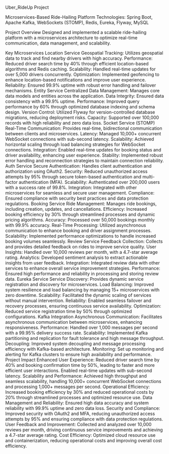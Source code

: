 Uber_RideUp Project 

Microservices-Based Ride-Hailing Platform
Technologies: Spring Boot, Apache Kafka, WebSockets (STOMP), Redis, Eureka, Flyway, MySQL

Project Overview
Designed and implemented a scalable ride-hailing platform with a microservices architecture to optimize real-time communication, data management, and scalability.

Key Microservices
Location Service
Geospatial Tracking: Utilizes geospatial data to track and find nearby drivers with high accuracy.
Performance: Reduced driver search time by 40% through efficient location-based algorithms and Redis caching.
Scalability: Handled real-time updates for over 5,000 drivers concurrently.
Optimization: Implemented geofencing to enhance location-based notifications and improve user experience.
Reliability: Ensured 99.9% uptime with robust error handling and failover mechanisms.
Entity Service
Centralized Data Management: Manages core data models and entities across the application.
Data Integrity: Ensured data consistency with a 99.9% uptime.
Performance: Improved query performance by 60% through optimized database indexing and schema design.
Version Control: Utilized Flyway for version-controlled database migrations, reducing deployment risks.
Capacity: Supported over 100,000 records with high reliability and zero data loss.
Socket Service (STOMP)
Real-Time Communication: Provides real-time, bidirectional communication between clients and microservices.
Latency: Managed 10,000+ concurrent WebSocket connections with sub-second latency.
Scalability: Achieved horizontal scaling through load balancing strategies for WebSocket connections.
Integration: Enabled real-time updates for booking status and driver availability, enhancing user experience.
Stability: Implemented robust error handling and reconnection strategies to maintain connection reliability.
Auth Service
Secure Authentication: Handles client authentication and authorization using OAuth2.
Security: Reduced unauthorized access attempts by 95% through secure token-based authentication and multi-factor authentication (MFA).
Scalability: Authenticated over 200,000 users with a success rate of 99.8%.
Integration: Integrated with other microservices for seamless and secure user management.
Compliance: Ensured compliance with security best practices and data protection regulations.
Booking Service
Ride Management: Manages ride bookings, including creation, updates, and cancellations.
Efficiency: Increased booking efficiency by 30% through streamlined processes and dynamic pricing algorithms.
Accuracy: Processed over 50,000 bookings monthly with 99.9% accuracy.
Real-Time Processing: Utilized asynchronous communication to enhance booking and driver assignment processes.
Scalability: Implemented performance optimizations to handle increased booking volumes seamlessly.
Review Service
Feedback Collection: Collects and provides detailed feedback on rides to improve service quality.
User Insights: Handled over 10,000 reviews per month, with a 4.7-star average rating.
Analytics: Developed sentiment analysis to extract actionable insights from user feedback.
Integration: Integrated review data with other services to enhance overall service improvement strategies.
Performance: Ensured high performance and reliability in processing and storing review data.
Eureka Service
Service Discovery: Provides dynamic service registration and discovery for microservices.
Load Balancing: Improved system resilience and load balancing by managing 15+ microservices with zero downtime.
Scalability: Facilitated the dynamic scaling of services without manual intervention.
Reliability: Enabled seamless failover and recovery processes, ensuring continuous service availability.
Optimization: Reduced service registration time by 50% through optimized configurations.
Kafka Integration
Asynchronous Communication: Facilitates asynchronous communication between microservices, enhancing responsiveness.
Performance: Handled over 1,000 messages per second with a 99.95% delivery success rate.
Scalability: Implemented Kafka partitioning and replication for fault tolerance and high message throughput.
Decoupling: Improved system decoupling and message processing efficiency with Kafka-based architecture.
Monitoring: Set up monitoring and alerting for Kafka clusters to ensure high availability and performance.
Project Impact
Enhanced User Experience: Reduced driver search time by 40% and booking confirmation time by 50%, leading to faster and more efficient user interactions. Enabled real-time updates with sub-second latency.
Scalability and Performance: Achieved high throughput and seamless scalability, handling 10,000+ concurrent WebSocket connections and processing 1,000+ messages per second.
Operational Efficiency: Increased booking efficiency by 30% and reduced operational costs by 20% through streamlined processes and optimized resource use.
Data Management and Reliability: Ensured high data accuracy and system reliability with 99.9% uptime and zero data loss.
Security and Compliance: Improved security with OAuth2 and MFA, reducing unauthorized access attempts by 95% and ensuring compliance with data protection regulations.
User Feedback and Improvement: Collected and analyzed over 10,000 reviews per month, driving continuous service improvements and achieving a 4.7-star average rating.
Cost Efficiency: Optimized cloud resource use and containerization, reducing operational costs and improving overall cost efficiency.
